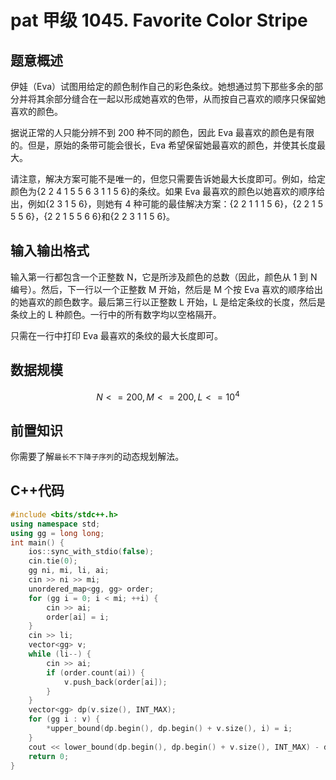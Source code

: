 # pat 甲级 1045. Favorite Color Stripe

## 题意概述

伊娃（Eva）试图用给定的颜色制作自己的彩色条纹。她想通过剪下那些多余的部分并将其余部分缝合在一起以形成她喜欢的色带，从而按自己喜欢的顺序只保留她喜欢的颜色。

据说正常的人只能分辨不到 200 种不同的颜色，因此 Eva 最喜欢的颜色是有限的。但是，原始的条带可能会很长，Eva 希望保留她最喜欢的颜色，并使其长度最大。

请注意，解决方案可能不是唯一的，但您只需要告诉她最大长度即可。例如，给定颜色为{2 2 4 1 5 5 6 3 1 1 5 6}的条纹。如果 Eva 最喜欢的颜色以她喜欢的顺序给出，例如{2 3 1 5 6}，则她有 4 种可能的最佳解决方案：{2 2 1 1 1 5 6}，{2 2 1 5 5 5 6}，{2 2 1 5 5 6 6}和{2 2 3 1 1 5 6}。

## 输入输出格式

输入第一行都包含一个正整数 N，它是所涉及颜色的总数（因此，颜色从 1 到 N 编号）。然后，下一行以一个正整数 M 开始，然后是 M 个按 Eva 喜欢的顺序给出的她喜欢的颜色数字。最后第三行以正整数 L 开始，L 是给定条纹的长度，然后是条纹上的 L 种颜色。一行中的所有数字均以空格隔开。

只需在一行中打印 Eva 最喜欢的条纹的最大长度即可。

## 数据规模

$$N<=200,M<=200,L<=10^4$$

## 前置知识

你需要了解`最长不下降子序列`的动态规划解法。

## C++代码

```cpp
#include <bits/stdc++.h>
using namespace std;
using gg = long long;
int main() {
    ios::sync_with_stdio(false);
    cin.tie(0);
    gg ni, mi, li, ai;
    cin >> ni >> mi;
    unordered_map<gg, gg> order;
    for (gg i = 0; i < mi; ++i) {
        cin >> ai;
        order[ai] = i;
    }
    cin >> li;
    vector<gg> v;
    while (li--) {
        cin >> ai;
        if (order.count(ai)) {
            v.push_back(order[ai]);
        }
    }
    vector<gg> dp(v.size(), INT_MAX);
    for (gg i : v) {
        *upper_bound(dp.begin(), dp.begin() + v.size(), i) = i;
    }
    cout << lower_bound(dp.begin(), dp.begin() + v.size(), INT_MAX) - dp.begin();
    return 0;
}
```
